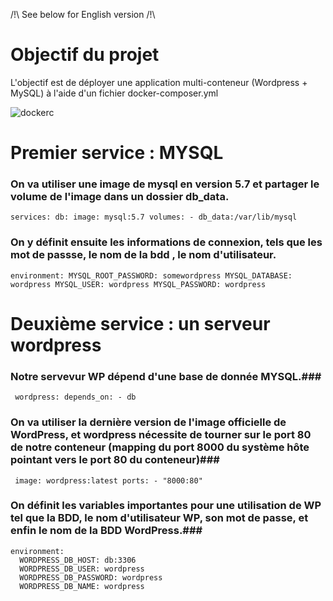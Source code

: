 /!\ See below for English version /!\  

# Objectif du projet #  

L'objectif est de déployer une application multi-conteneur (Wordpress + MySQL) à l'aide d'un fichier docker-composer.yml  

![dockerc](https://user-images.githubusercontent.com/97849927/202799743-6b6aa097-87e1-4676-91bf-94e966316505.png)

# Premier service : MYSQL #

### On va utiliser une image de mysql en version 5.7 et partager le volume de l'image dans un dossier db_data.  ###
`services:
  db:
    image: mysql:5.7
    volumes:
      - db_data:/var/lib/mysql`

### On y définit ensuite les informations de connexion, tels que les mot de passse, le nom de la bdd , le nom d'utilisateur.  ###

 `environment:
     MYSQL_ROOT_PASSWORD: somewordpress
     MYSQL_DATABASE: wordpress
     MYSQL_USER: wordpress
     MYSQL_PASSWORD: wordpress`
    
# Deuxième service : un serveur wordpress # 

### Notre servevur WP dépend d'une base de donnée MYSQL.###

`  wordpress:
    depends_on:
      - db
    `
    
### On va utiliser la dernière version de l'image officielle de WordPress, et wordpress nécessite de tourner sur le port 80 de notre conteneur (mapping du port 8000 du système hôte pointant vers le port 80 du conteneur)###

  `  image: wordpress:latest
    ports:
      - "8000:80"
   `
### On définit les variables importantes pour une utilisation de WP tel que la BDD, le nom d'utilisateur WP, son mot de passe, et enfin le nom de la BDD WordPress.###  
    environment:
      WORDPRESS_DB_HOST: db:3306
      WORDPRESS_DB_USER: wordpress
      WORDPRESS_DB_PASSWORD: wordpress
      WORDPRESS_DB_NAME: wordpress
      

